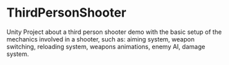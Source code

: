 # ThirdPersonShooter
Unity Project about a third person shooter demo with the basic setup of the mechanics involved in a shooter, such as: aiming system, weapon switching, reloading system, weapons animations, enemy AI, damage system.

